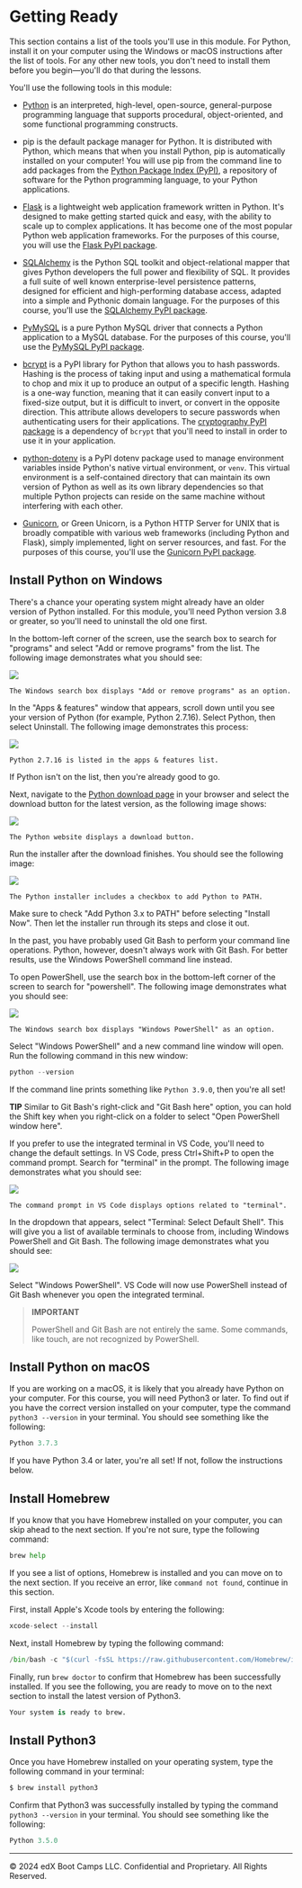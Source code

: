 # Getting Ready

This section contains a list of the tools you'll use in this module. For Python, install it on your computer using the Windows or macOS instructions after the list of tools. For any other new tools, you don't need to install them before you begin—you'll do that during the lessons.

You'll use the following tools in this module:

* [Python](https://www.python.org/) is an interpreted, high-level, open-source, general-purpose programming language that supports procedural, object-oriented, and some functional programming constructs.

* pip is the default package manager for Python. It is distributed with Python, which means that when you install Python, pip is automatically installed on your computer! You will use pip from the command line to add packages from the [Python Package Index (PyPI)](https://pypi.org/), a repository of software for the Python programming language, to your Python applications.

* [Flask](https://palletsprojects.com/p/flask/) is a lightweight web application framework written in Python. It's designed to make getting started quick and easy, with the ability to scale up to complex applications. It has become one of the most popular Python web application frameworks. For the purposes of this course, you will use the [Flask PyPI package](https://pypi.org/project/Flask/).

* [SQLAlchemy](https://www.sqlalchemy.org/) is the Python SQL toolkit and object-relational mapper that gives Python developers the full power and flexibility of SQL. It provides a full suite of well known enterprise-level persistence patterns, designed for efficient and high-performing database access, adapted into a simple and Pythonic domain language. For the purposes of this course, you'll use the [SQLAlchemy PyPI package](https://pypi.org/project/SQLAlchemy/).

* [PyMySQL](https://pymysql.readthedocs.io/en/latest/) is a pure Python MySQL driver that connects a Python application to a MySQL database. For the purposes of this course, you'll use the [PyMySQL PyPI package](https://pypi.org/project/PyMySQL/).

* [bcrypt](https://pypi.org/project/bcrypt/) is a PyPI library for Python that allows you to hash passwords. Hashing is the process of taking input and using a mathematical formula to chop and mix it up to produce an output of a specific length. Hashing is a one-way function, meaning that it can easily convert input to a fixed-size output, but it is difficult to invert, or convert in the opposite direction. This attribute allows developers to secure passwords when authenticating users for their applications. The [cryptography PyPI package](https://pypi.org/project/cryptography/) is a dependency of `bcrypt` that you'll need to install in order to use it in your application.

* [python-dotenv](https://pypi.org/project/python-dotenv/) is a PyPI dotenv package used to manage environment variables inside Python's native virtual environment, or `venv`. This virtual environment is a self-contained directory that can maintain its own version of Python as well as its own library dependencies so that multiple Python projects can reside on the same machine without interfering with each other.

* [Gunicorn](https://docs.gunicorn.org/en/stable/), or Green Unicorn, is a Python HTTP Server for UNIX that is broadly compatible with various web frameworks (including Python and Flask), simply implemented, light on server resources, and fast. For the purposes of this course, you'll use the [Gunicorn PyPI package](https://pypi.org/project/gunicorn/).

## Install Python on Windows

There's a chance your operating system might already have an older version of Python installed. For this module, you'll need Python version 3.8 or greater, so you'll need to uninstall the old one first.

In the bottom-left corner of the screen, use the search box to search for "programs" and select "Add or remove programs" from the list. The following image demonstrates what you should see:

![](../Images/100-search-programs.png)

`The Windows search box displays "Add or remove programs" as an option.`

In the "Apps & features" window that appears, scroll down until you see your version of Python (for example, Python 2.7.16). Select Python, then select Uninstall. The following image demonstrates this process:

![](../Images/200-remove-python.png)

`Python 2.7.16 is listed in the apps & features list.`

If Python isn't on the list, then you're already good to go.

Next, navigate to the [Python download page](https://www.python.org/downloads/) in your browser and select the download button for the latest version, as the following image shows:

![](../Images/300-download-python.png)

`The Python website displays a download button.`

Run the installer after the download finishes. You should see the following image:

![](../Images/400-python-installer.png)

`The Python installer includes a checkbox to add Python to PATH.`

Make sure to check "Add Python 3.x to PATH" before selecting "Install Now". Then let the installer run through its steps and close it out.

In the past, you have probably used Git Bash to perform your command line operations. Python, however, doesn't always work with Git Bash. For better results, use the Windows PowerShell command line instead.

To open PowerShell, use the search box in the bottom-left corner of the screen to search for "powershell". The following image demonstrates what you should see:

![](../Images/500-search-shell.png)

`The Windows search box displays "Windows PowerShell" as an option.`

Select "Windows PowerShell" and a new command line window will open. Run the following command in this new window:

```python
python --version
```

If the command line prints something like `Python 3.9.0`, then you're all set!

**TIP** Similar to Git Bash's right-click and "Git Bash here" option, you can hold the Shift key when you right-click on a folder to select "Open PowerShell window here".

If you prefer to use the integrated terminal in VS Code, you'll need to change the default settings. In VS Code, press Ctrl+Shift+P to open the command prompt. Search for "terminal" in the prompt. The following image demonstrates what you should see:

![](../Images/600-vs-terminal.png)

`The command prompt in VS Code displays options related to "terminal".`

In the dropdown that appears, select "Terminal: Select Default Shell". This will give you a list of available terminals to choose from, including Windows PowerShell and Git Bash. The following image demonstrates what you should see:

![](../Images/700-vs-options.png)

Select "Windows PowerShell". VS Code will now use PowerShell instead of Git Bash whenever you open the integrated terminal.

> **IMPORTANT** 
> 
> PowerShell and Git Bash are not entirely the same. Some commands, like touch, are not recognized by PowerShell.

## Install Python on macOS

If you are working on a macOS, it is likely that you already have Python on your computer. For this course, you will need Python3 or later. To find out if you have the correct version installed on your computer, type the command `python3 --version` in your terminal. You should see something like the following:

```python
Python 3.7.3
```

If you have Python 3.4 or later, you're all set! If not, follow the instructions below.

## Install Homebrew

If you know that you have Homebrew installed on your computer, you can skip ahead to the next section. If you're not sure, type the following command:

```python
brew help
```

If you see a list of options, Homebrew is installed and you can move on to the next section. If you receive an error, like `command not found`, continue in this section.

First, install Apple's Xcode tools by entering the following:

```python
xcode-select --install
```

Next, install Homebrew by typing the following command:

```python
/bin/bash -c "$(curl -fsSL https://raw.githubusercontent.com/Homebrew/install/master/install.sh)"
```

Finally, run `brew doctor` to confirm that Homebrew has been successfully installed. If you see the following, you are ready to move on to the next section to install the latest version of Python3.

```python
Your system is ready to brew.
```

## Install Python3

Once you have Homebrew installed on your operating system, type the following command in your terminal:

```python
$ brew install python3
```

Confirm that Python3 was successfully installed by typing the command `python3 --version` in your terminal. You should see something like the following:

```python
Python 3.5.0
```

---
© 2024 edX Boot Camps LLC. Confidential and Proprietary. All Rights Reserved.
